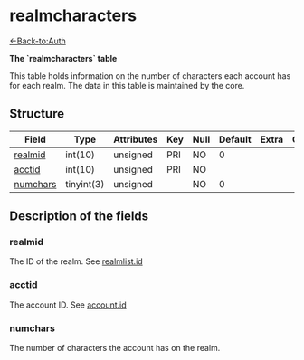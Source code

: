 # realmcharacters

[<-Back-to:Auth](database-auth.md)

**The \`realmcharacters\` table**

This table holds information on the number of characters each account has for each realm.
The data in this table is maintained by the core.

## Structure

| Field         | Type       | Attributes | Key | Null | Default | Extra | Comment |
|---------------|------------|------------|-----|------|---------|-------|---------|
| [realmid][1]  | int(10)    | unsigned   | PRI | NO   | 0       |       |         |
| [acctid][2]   | int(10)    | unsigned   | PRI | NO   |         |       |         |
| [numchars][3] | tinyint(3) | unsigned   |     | NO   | 0       |       |         |

[1]: #realmid
[2]: #acctid
[3]: #numchars

## Description of the fields

### realmid

The ID of the realm. See [realmlist.id](realmlist#id)

### acctid

The account ID. See [account.id](account#id)

### numchars

The number of characters the account has on the realm.
